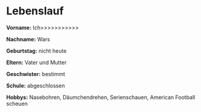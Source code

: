 # Lebenslauf

__Vorname:__ Ich>>>>>>>>>>>

__Nachname:__ Wars

__Geburtstag:__ nicht heute

__Eltern:__ Vater und Mutter

__Geschwister:__ bestimmt

__Schule:__ abgeschlossen 

__Hobbys:__ Nasebohren, 
	    Däumchendrehen,
	    Serienschauen,
	    American Football scheuen	
	
